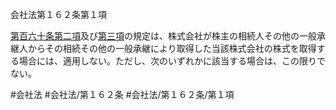 会社法第１６２条第１項

[第百六十条第二項](会社法＿＿＿＿第１６０条第２項)及び[第三項](会社法＿＿＿＿第１６２条第３項)の規定は、株式会社が株主の相続人その他の一般承継人からその相続その他の一般承継により取得した当該株式会社の株式を取得する場合には、適用しない。ただし、次のいずれかに該当する場合は、この限りでない。

#会社法
#会社法/第１６２条
#会社法/第１６２条/第１項
